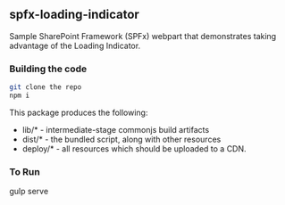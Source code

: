 ## spfx-loading-indicator

Sample SharePoint Framework (SPFx) webpart that demonstrates taking advantage of the Loading Indicator.

### Building the code

```bash
git clone the repo
npm i
```

This package produces the following:

* lib/* - intermediate-stage commonjs build artifacts
* dist/* - the bundled script, along with other resources
* deploy/* - all resources which should be uploaded to a CDN.

### To Run

gulp serve
